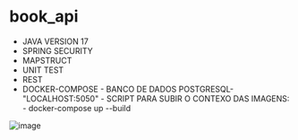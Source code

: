 # book_api

* JAVA VERSION 17 
* SPRING SECURITY
* MAPSTRUCT
* UNIT TEST
* REST
* DOCKER-COMPOSE - BANCO DE DADOS POSTGRESQL- "LOCALHOST:5050"  - SCRIPT PARA SUBIR O CONTEXO DAS IMAGENS:  - docker-compose up --build 
  
![image](https://github.com/goesbernardo/book_api/assets/16976328/52758f06-62f3-4a90-a50d-2f0317d63cec)
